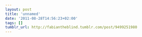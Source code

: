 ```yaml
---
layout: post
title: 'unnamed'
date: '2011-08-28T14:56:23+02:00'
tags: []
tumblr_url: http://fabiantheblind.tumblr.com/post/9499251980
---
```

